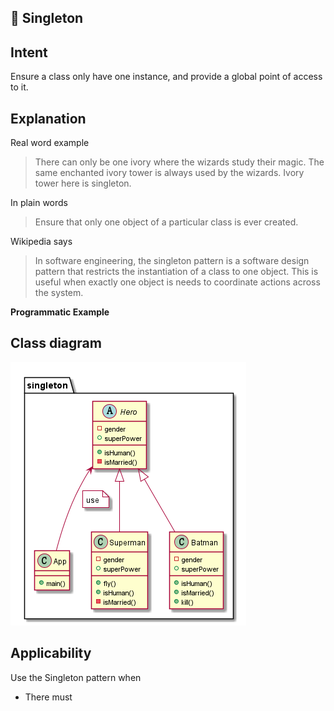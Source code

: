 💍 Singleton
----------------
## Intent
Ensure a class only have one instance, and provide a
global point of access to it.

## Explanation
Real word example

> There can only be one ivory where the wizards study their magic.
> The same enchanted ivory tower is always used by the wizards. Ivory tower
> here is singleton.

In plain words

> Ensure that only one object of a particular class is ever created.

Wikipedia says

> In software engineering, the singleton pattern is a software design pattern that
> restricts the instantiation of a class to one object. This is useful when exactly 
> one object is needs to coordinate actions across the system.

**Programmatic Example**








## Class diagram
![alt text](Singleton.png "Singleton pattern class diagram")

## Applicability
Use the Singleton pattern when

* There must 

